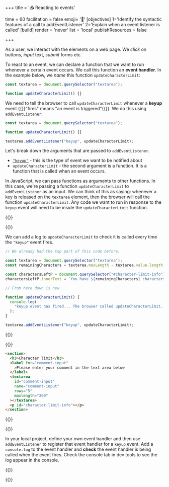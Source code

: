 +++
title = '📤 Reacting to events'

time = 60
facilitation = false
emoji= '🧩'
[objectives]
    1='Identify the syntactic features of a call to addEventListener'
    2='Explain when an event listener is called'
[build]
  render = 'never'
  list = 'local'
  publishResources = false

+++

As a user, we interact with the elements on a web page. We _click_ on buttons, _input_ text, _submit_ forms etc.

To react to an event, we can declare a function that we want to run whenever a certain event occurs. We call this function an **event handler**. In the example below, we _name_ this function `updateCharacterLimit`:

```js {linenos=table, hl_lines=["3"] linenostart=1}
const textarea = document.querySelector("textarea");

function updateCharacterLimit() {}
```

We need to tell the browser to call `updateCharacterLimit` whenever a **keyup** event {{<tooltip title="fires">}}"fires" means "an event is triggered"{{</tooltip>}}. We do this using `addEventListener`:

```js {linenos=table,linenostart=1 hl_lines=["5"]}
const textarea = document.querySelector("textarea");

function updateCharacterLimit() {}

textarea.addEventListener("keyup", updateCharacterLimit);
```

Let's break down the arguments that are passed to `addEventListener`.

- [`"keyup"`](https://developer.mozilla.org/en-US/docs/Web/API/Element/keyup_event) - this is the type of event we want to be notified about
- `updateCharacterLimit` - the second argument is a function. It is a function that is called when an event occurs.

In JavaScript, we can pass functions as arguments to other functions. In this case, we're passing a function `updateCharacterLimit` to `addEventListener` as an input. We can think of this as saying: whenever a key is released on the `textarea` element, then the browser will call the function `updateCharacterLimit`. Any code we want to run in response to the `keyup` event will need to be inside the `updateCharacterLimit` function.

{{<tabs>}}

{{<tab name="javascript">}}

We can add a log to `updateCharacterLimit` to check it is called every time the `"keyup"` event fires.

```js
// We already had the top part of this code before.

const textarea = document.querySelector("textarea");
const remainingCharacters = textarea.maxLength - textarea.value.length;

const charactersLeftP = document.querySelector("#character-limit-info");
charactersLeftP.innerText = `You have ${remainingCharacters} characters remaining`;

// From here down is new.

function updateCharacterLimit() {
  console.log(
    "keyup event has fired... The browser called updateCharacterLimit..."
  );
}

textarea.addEventListener("keyup", updateCharacterLimit);
```

{{</tab>}}

{{<tab name="html-css">}}

```html
<section>
  <h3>Character limit</h3>
  <label for="comment-input"
    >Please enter your comment in the text area below
  </label>
  <textarea
    id="comment-input"
    name="comment-input"
    rows="5"
    maxlength="200"
  ></textarea>
  <p id="character-limit-info"></p>
</section>
```

{{</tab>}}

{{<tab name="✏️ check">}}

In your local project, define your own event handler and then use `addEventListener` to register that event handler for a `keyup` event.
Add a `console.log` to the event handler and **check** the event handler is being called when the event fires.
Check the console tab in dev tools to see the log appear in the console.

{{</tab>}}

{{</tabs>}}
